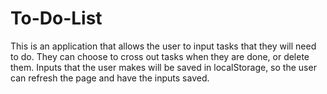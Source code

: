 # To-Do-List

This is an application that allows the user to input tasks that they will need to do. They can choose to cross out tasks when they are done, or delete them. Inputs that the user makes will be saved in localStorage, so the user can refresh the page and have the inputs saved.

